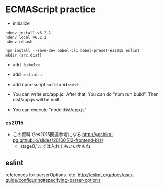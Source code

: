 ECMAScript practice
=======

* initialize

```
ndenv install v6.2.2
ndenv local v6.2.2
ndenv rehash

npm install --save-dev babel-cli babel-preset-es2015 eslint
mkdir {src,dist}
```

* add `.babelrc`

* add `.eslintrc`

* add npm-script `build` and `watch`

* You can write src/app.js. After that, You can do "npm run build". Then dist/app.js will be built.

* You can execute "node dist/app.js"

### es2015

* この資料でes2015関連参考になる http://yoshiko-pg.github.io/slides/20160512-frontend-biz/
  * stage0,1までは入れてもいいかもね


## eslint

references for parserOptions, etc.
http://eslint.org/docs/user-guide/configuring#specifying-parser-options
